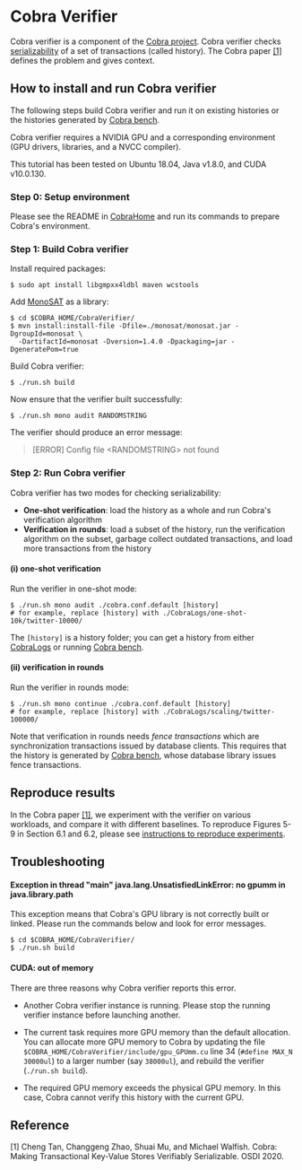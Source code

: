 # Cobra Verifier

Cobra verifier is a component of the [Cobra project](https://github.com/DBCobra/CobraHome).
Cobra verifier checks [serializability](https://en.wikipedia.org/wiki/Serializability) of a set of transactions (called history). The Cobra paper [[1]](#cobrapaper) defines the problem and gives context.

How to install and run Cobra verifier
---

The following steps build Cobra verifier and run it on existing histories or the histories generated by [Cobra bench](https://github.com/DBCobra/CobraBench).

Cobra verifier requires a NVIDIA GPU and a corresponding environment (GPU drivers, libraries, and a NVCC compiler).
    <!--XXX: should we say, "for example an AWS instance of type {blah}?" -->

This tutorial has been tested on Ubuntu 18.04,
Java v1.8.0, and CUDA v10.0.130.


### Step 0: Setup environment

Please see the README in [CobraHome](https://github.com/DBCobra/CobraHome) and
run its commands to prepare Cobra's environment.


### <a name="step1"/> Step 1: Build Cobra verifier



Install required packages:

    $ sudo apt install libgmpxx4ldbl maven wcstools
    

Add [MonoSAT](http://www.cs.ubc.ca/labs/isd/Projects/monosat/) as a library:

    $ cd $COBRA_HOME/CobraVerifier/
    $ mvn install:install-file -Dfile=./monosat/monosat.jar -DgroupId=monosat \
      -DartifactId=monosat -Dversion=1.4.0 -Dpackaging=jar -DgeneratePom=true

Build Cobra verifier:

    $ ./run.sh build

Now ensure that the verifier built successfully:

    $ ./run.sh mono audit RANDOMSTRING
    
The verifier should produce an error message:

> [ERROR] Config file \<RANDOMSTRING\> not found

### <a name="step2" /> Step 2: Run Cobra verifier

Cobra verifier has two modes for checking serializability:

  * **One-shot verification**: load the history as a whole and run Cobra's verification algorithm
  * **Verification in rounds**: load a subset of the history, run the verification algorithm on the subset, garbage collect outdated transactions, and load more transactions from the history

#### (i) one-shot verification

Run the verifier in one-shot mode:

    $ ./run.sh mono audit ./cobra.conf.default [history]
    # for example, replace [history] with ./CobraLogs/one-shot-10k/twitter-10000/

The `[history]` is a history folder; you can get a history from either [CobraLogs](https://github.com/DBCobra/CobraLogs) or running [Cobra bench](https://github.com/DBCobra/CobraBench).
    
#### (ii) verification in rounds

Run the verifier in rounds mode:

    $ ./run.sh mono continue ./cobra.conf.default [history]
    # for example, replace [history] with ./CobraLogs/scaling/twitter-100000/
    
Note that verification in rounds needs _fence transactions_ which are synchronization transactions issued by database clients.
This requires that the history is generated by [Cobra bench](https://github.com/DBCobra/CobraBench),
whose database library issues fence transactions.


Reproduce results
---

In the Cobra paper [[1]](#cobrapaper), we experiment with the verifier on various workloads, and compare it with different baselines.
To reproduce Figures 5-9 in Section 6.1 and 6.2, please see [instructions to reproduce experiments](reproduce_results.md).



Troubleshooting
---

#### Exception in thread "main" java.lang.UnsatisfiedLinkError: no gpumm in java.library.path

This exception means that Cobra's GPU library is not correctly built or linked. Please run the commands below and look for error messages.

    $ cd $COBRA_HOME/CobraVerifier/
    $ ./run.sh build

#### <a name="OOM" /> CUDA: out of memory

There are three reasons why Cobra verifier reports this error. 

* Another Cobra verifier instance is running. Please stop the running verifier instance before launching another.

* The current task requires more GPU memory than the default allocation. You can allocate more GPU memory to Cobra by updating the file `$COBRA_HOME/CobraVerifier/include/gpu_GPUmm.cu` line 34 (`#define MAX_N 30000ul`) to a larger number (say `38000ul`), and rebuild the verifier (`./run.sh build`).

* The required GPU memory exceeds the physical GPU memory. In this case, Cobra cannot verify this history with the current GPU. 


<a name="cobrapaper" /> Reference
---

[1] Cheng Tan, Changgeng Zhao, Shuai Mu, and Michael Walfish. Cobra: Making Transactional Key-Value Stores Verifiably Serializable. OSDI 2020.



